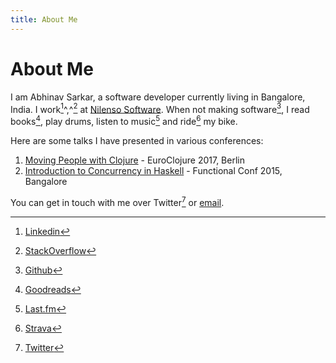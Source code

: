 ```yaml
---
title: About Me
---
```

# About Me

I am Abhinav Sarkar, a software developer currently living in Bangalore, India. I work[^linkedin]^,^[^stackoverflow] at [Nilenso Software]. When not making software[^github], I read books[^goodreads], play drums, listen to music[^last.fm] and ride[^strava] my bike.

Here are some talks I have presented in various conferences:

1. [Moving People with Clojure] - EuroClojure 2017, Berlin
2. [Introduction to Concurrency in Haskell] - Functional Conf 2015, Bangalore

You can get in touch with me over Twitter[^twitter] or [email].

[^linkedin]: [Linkedin](http://in.linkedin.com/in/abhinavsarkar)
[^stackoverflow]: [StackOverflow](https://stackoverflow.com/story/abhinavsarkar)
[^github]: [Github](https://github.com/abhin4v)
[^goodreads]: [Goodreads](http://www.goodreads.com/user/show/24614151-abhinav-sarkar)
[^last.fm]: [Last.fm](http://last.fm/user/abhin4v)
[^strava]: [Strava](http://www.strava.com/athletes/3485865)
[^twitter]: [Twitter](https://twitter.com/abhin4v)

[Nilenso Software]: https://nilenso.com
[Moving People with Clojure]: https://www.youtube.com/watch?v=3y7xzH8jB8A
[Introduction To Concurrency In Haskell]: https://www.youtube.com/watch?v=uVK3t-5wWew
[email]: mailto:abhinav@abhinavsarkar.net
